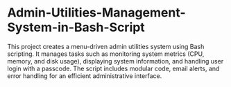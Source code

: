 # Admin-Utilities-Management-System-in-Bash-Script
This project creates a menu-driven admin utilities system using Bash scripting. It manages tasks such as monitoring system metrics (CPU, memory, and disk usage), displaying system information, and handling user login with a passcode. The script includes modular code, email alerts, and error handling for an efficient administrative interface.
